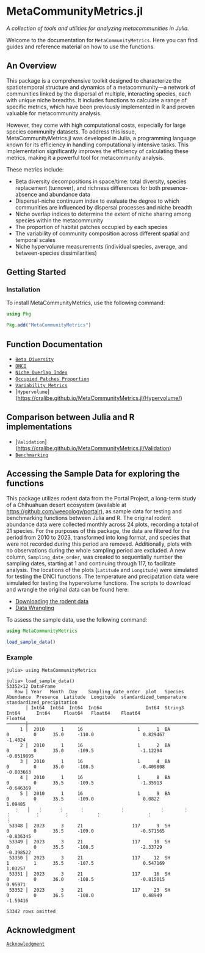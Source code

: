 # MetaCommunityMetrics.jl 

*A collection of tools and utilities for analyzing metacommunities in Julia.*

Welcome to the documentation for `MetaCommunityMetrics`. Here you can find guides and reference material on how to use the functions.

## An Overview
This package is a comprehensive toolkit designed to characterize the spatiotemporal structure and dynamics of a metacommunity—a network of communities linked by the dispersal of multiple, interacting species, each with unique niche breadths. It includes functions to calculate a range of specific metrics, which have been previously implemented in R and proven valuable for metacommunity analysis. 

However, they come with high computational costs, especially for large species community datasets. To address this issue, MetaCommunityMetrics.jl was developed in Julia, a programming language known for its efficiency in handling computationally intensive tasks. This implementation significantly improves the efficiency of calculating these metrics, making it a powerful tool for metacommunity analysis. 

These metrics include:
- Beta diversity decompositions in space/time: total diversity, species replacement (turnover), and richness differences for both presence-absence and abundance data
- Dispersal-niche continuum index to evaluate the degree to which communities are influenced by dispersal processes and niche breadth
- Niche overlap indices to determine the extent of niche sharing among species within the metacommunity
- The proportion of habitat patches occupied by each species
- The variability of community composition across different spatial and temporal scales
- Niche hypervolume measurements (individual species, average, and between-species dissimilarities)

## Getting Started

### Installation

To install MetaCommunityMetrics, use the following command:

```julia
using Pkg

Pkg.add("MetaCommunityMetrics")
```

## Function Documentation

- [`Beta Diversity`](https://cralibe.github.io/MetaCommunityMetrics.jl/BetaDiversity/)
- [`DNCI`](https://cralibe.github.io/MetaCommunityMetrics.jl/DNCI/)
- [`Niche Overlap Index`](https://cralibe.github.io/MetaCommunityMetrics.jl/NicheOverlapIndex/)
- [`Occupied Patches Proportion`](https://cralibe.github.io/MetaCommunityMetrics.jl/OccupiedPatchesProportion/)
- [`Variability Metrics`](https://cralibe.github.io/MetaCommunityMetrics.jl/VariabilityMetrics/)
- [`Hypervolume`] (https://cralibe.github.io/MetaCommunityMetrics.jl/Hypervolume/)

## Comparison between Julia and R implementations
- [`Validation`] (https://cralibe.github.io/MetaCommunityMetrics.jl/Validation)
- [`Benchmarking`](https://cralibe.github.io/MetaCommunityMetrics.jl/docs/src/Benchmarking/)


## Accessing the Sample Data for exploring the functions
This package utilizes rodent data from the Portal Project, a long-term study of a Chihuahuan desert ecosystem (available at https://github.com/weecology/portalr), as sample data for testing and benchmarking functions between Julia and R. The original rodent abundance data were collected monthly across 24 plots, recording a total of 21 species. For the purposes of this package, the data are filtered for the period from 2010 to 2023, transformed into long format, and species that were not recorded during this period are removed. Additionally, plots with no observations during the whole sampling period are excluded. A new column, `Sampling_date_order`, was created to sequentially number the sampling dates, starting at 1 and continuing through 117, to facilitate analysis. The locations of the plots (`Latitude` and `Longitude`) were simulated for testing the DNCI functions. The temperature and precipatation data were simulated for testing the hypervolume functions. The scripts to download and wrangle the original data can be found here:
- [Downloading the rodent data](https://github.com/cralibe/MetaCommunityMetrics.jl/blob/main/data/01_Downloading_Data.R)
- [Data Wrangling](https://github.com/cralibe/MetaCommunityMetrics.jl/blob/main/data/02_Data_Wrangling.jl)

To assess the sample data, use the following command:
```julia
using MetaCommunityMetrics

load_sample_data()
```

### Example
```@jildoctest
julia> using MetaCommunityMetrics

julia> load_sample_data()
53352×12 DataFrame
   Row │ Year   Month  Day    Sampling_date_order  plot   Species  Abundance  Presence  Latitude  Longitude  standardized_temperature  standardized_precipitation 
       │ Int64  Int64  Int64  Int64                Int64  String3  Int64      Int64     Float64   Float64    Float64                   Float64                    
───────┼──────────────────────────────────────────────────────────────────────────────────────────────────────────────────────────────────────────────────────────
     1 │  2010      1     16                    1      1  BA               0         0      35.0     -110.0                  0.829467                -1.4024
     2 │  2010      1     16                    1      2  BA               0         0      35.0     -109.5                 -1.12294                 -0.0519895
     3 │  2010      1     16                    1      4  BA               0         0      35.0     -108.5                 -0.409808                -0.803663
     4 │  2010      1     16                    1      8  BA               0         0      35.5     -109.5                 -1.35913                 -0.646369
     5 │  2010      1     16                    1      9  BA               0         0      35.5     -109.0                  0.0822                   1.09485
   ⋮   │   ⋮      ⋮      ⋮             ⋮             ⋮       ⋮         ⋮         ⋮         ⋮          ⋮                 ⋮                          ⋮
 53348 │  2023      3     21                  117      9  SH               0         0      35.5     -109.0                 -0.571565                -0.836345
 53349 │  2023      3     21                  117     10  SH               0         0      35.5     -108.5                 -2.33729                 -0.398522
 53350 │  2023      3     21                  117     12  SH               1         1      35.5     -107.5                  0.547169                 1.03257
 53351 │  2023      3     21                  117     16  SH               0         0      36.0     -108.5                 -0.815015                 0.95971
 53352 │  2023      3     21                  117     23  SH               0         0      36.5     -108.0                  0.48949                 -1.59416
                                                                                                                                                53342 rows omitted
```

## Acknowledgment
[`Acknowledgment`](https://cralibe.github.io/MetaCommunityMetrics.jl/Acknowledgment/)
